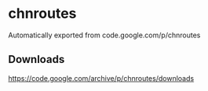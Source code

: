 # chnroutes
Automatically exported from code.google.com/p/chnroutes

## Downloads
https://code.google.com/archive/p/chnroutes/downloads
